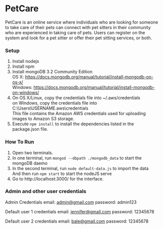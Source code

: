 # PetCare
PetCare is an online service where individuals who are looking for someone to take care of their pets can connect with pet sitters in their community who are experienced in taking care of pets. Users can register on the system and look for a pet sitter or offer their pet sitting services, or both.

### Setup
1. Install nodejs
2. Install npm
3. Install mongoDB 3.2 Community Edition   
    OS X: 		https://docs.mongodb.org/manual/tutorial/install-mongodb-on-os-x/   
    Windows:	https://docs.mongodb.org/manual/tutorial/install-mongodb-on-windows/
4. On OS X/Linux, copy the credentials file into ~/.aws/credentials                  
    on Windows, copy the credentials file into C:\Users\USERNAME\.aws\credentials   
    This file contains the Amazon AWS credentials used for uploading images to Amazon S3 storage.
5. Execute `npm install` to install the dependencies listed in the package.json file.

### How To Run
1. Open two terminals.
2. In one terminal, run `mongod --dbpath ./mongodb_data` to start the mongoDB daemo
3. In the second terminal, run `node default-data.js` to import the data    
    And then run `npm start` to start the nodeJS serve
4. Go to http://localhost:3000/ for the interface.


### Admin and other user credentials

Admin Credentials
	email: 		admin@gmail.com
	password:	admin123

Default user 1 credentials
	email:		jennifer@gmail.com
	password:	12345678

Default user 2 credentials
	email:		bale@gmail.com
	password:	12345678
